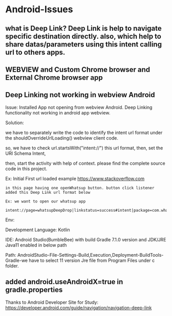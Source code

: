 # Android-Issues

what is Deep Link?
Deep Link is help to navigate specific destination directly. also, which help to share datas/parameters
using this intent calling url to others apps.
--------------------------------------------------------------------
WEBVIEW and Custom Chrome browser and External Chrome browser app
--------------------------------------------------------------------
 Deep Linking not working in webview Android
--------------------------------------------------------------------
Issue:
 Installed App not opening from webview Android.
 Deep Linking functionality not working in android app webview.

Solution:

 we have to separately write the code to identify the intent url format under the shouldOverrideUrlLoading() webview client code.

 so, we have to check url.startsWith("intent://") this url format, then, set the URI Schema Intent,

 then, start the activity with help of context. please find the complete source code in this project.

Ex: Initial First url loaded example https://www.stackoverflow.com

    in this page having one openWhatsup button. button click listener added this Deep Link url format below
    
    Ex: we want to open our whatsup app
    
    intent://page=whatsupDeepDrop|linkstatus=success#intent|package=com.whatsup.com

Env:

Development Language: Kotlin

IDE: Android Studio(BumbleBee) with build Gradle 7.1.0 version and JDK/JRE Java11 enabled in below path

Path: AndroidStudio-File-Settings-Build,Execution,Deployment-BuildTools-Gradle-we have to select 11 version Jre file from Program Files under c folder.

added android.useAndroidX=true in gradle.properties
--------------------------------------------------------------------

Thanks to Android Developer Site for Study: https://developer.android.com/guide/navigation/navigation-deep-link
